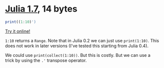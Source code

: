 # [Julia 1.7][1], 14 bytes
    
```julia
print((1:10)')
```    
[Try it online!][2]

`1:10` returns a `Range`. Note that in Julia 0.2 we can just use `print(1:10)`. This does not work in later versions (I've tested this starting from Julia 0.4).   

We could use `print(collect(1:10))`. But this is costly. But we can use a trick by using the `.'` transpose operator.
    
[1]: https://julialang.org/
[2]: https://tio.run/##yyrNyUw0rPj/v6AoM69EQ8PQytBAU13zf50GkP4PAA